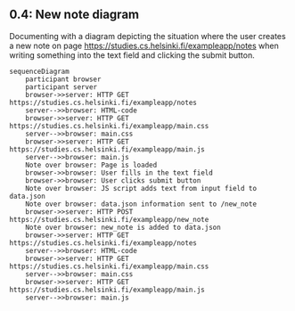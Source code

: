 ## 0.4: New note diagram

Documenting with a diagram depicting the situation where the user creates a new note on page https://studies.cs.helsinki.fi/exampleapp/notes when writing something into the text field and clicking the submit button.

```mermaid
sequenceDiagram
    participant browser
    participant server
    browser->>server: HTTP GET https://studies.cs.helsinki.fi/exampleapp/notes
    server-->>browser: HTML-code
    browser->>server: HTTP GET https://studies.cs.helsinki.fi/exampleapp/main.css
    server-->>browser: main.css
    browser->>server: HTTP GET https://studies.cs.helsinki.fi/exampleapp/main.js
    server-->>browser: main.js
    Note over browser: Page is loaded
    browser->>browser: User fills in the text field
    browser->>browser: User clicks submit button
    Note over browser: JS script adds text from input field to data.json
    Note over browser: data.json information sent to /new_note
    browser->>server: HTTP POST https://studies.cs.helsinki.fi/exampleapp/new_note
    Note over browser: new_note is added to data.json 
    browser->>server: HTTP GET https://studies.cs.helsinki.fi/exampleapp/notes
    server-->>browser: HTML-code
    browser->>server: HTTP GET https://studies.cs.helsinki.fi/exampleapp/main.css
    server-->>browser: main.css
    browser->>server: HTTP GET https://studies.cs.helsinki.fi/exampleapp/main.js
    server-->>browser: main.js
```
